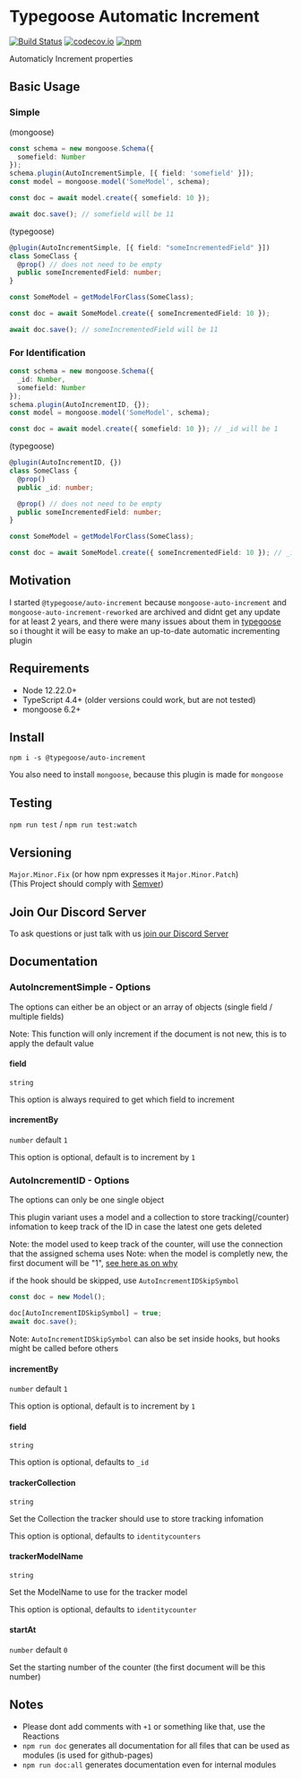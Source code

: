 # Typegoose Automatic Increment

[![Build Status](https://github.com/typegoose/auto-increment/actions/workflows/tests.yml/badge.svg)](https://github.com/typegoose/auto-increment/actions/workflows/tests.yml)
[![codecov.io](https://codecov.io/github/typegoose/auto-increment/coverage.svg?branch=master)](https://codecov.io/github/typegoose/auto-increment?branch=master)
[![npm](https://img.shields.io/npm/dt/@typegoose/auto-increment.svg)](https://www.npmjs.com/package/@typegoose/auto-increment)

Automaticly Increment properties

## Basic Usage

### Simple

(mongoose)

```ts
const schema = new mongoose.Schema({
  somefield: Number
});
schema.plugin(AutoIncrementSimple, [{ field: 'somefield' }]);
const model = mongoose.model('SomeModel', schema);

const doc = await model.create({ somefield: 10 });

await doc.save(); // somefield will be 11
```

(typegoose)

```ts
@plugin(AutoIncrementSimple, [{ field: "someIncrementedField" }])
class SomeClass {
  @prop() // does not need to be empty
  public someIncrementedField: number;
}

const SomeModel = getModelForClass(SomeClass);

const doc = await SomeModel.create({ someIncrementedField: 10 });

await doc.save(); // someIncrementedField will be 11
```

### For Identification

```ts
const schema = new mongoose.Schema({
  _id: Number,
  somefield: Number
});
schema.plugin(AutoIncrementID, {});
const model = mongoose.model('SomeModel', schema);

const doc = await model.create({ somefield: 10 }); // _id will be 1
```

(typegoose)

```ts
@plugin(AutoIncrementID, {})
class SomeClass {
  @prop()
  public _id: number;

  @prop() // does not need to be empty
  public someIncrementedField: number;
}

const SomeModel = getModelForClass(SomeClass);

const doc = await SomeModel.create({ someIncrementedField: 10 }); // _id will be 1
```

## Motivation

I started `@typegoose/auto-increment` because `mongoose-auto-increment` and `mongoose-auto-increment-reworked` are archived and didnt get any update for at least 2 years, and there were many issues about them in [typegoose](https://github.com/typegoose/typegoose) so i thought it will be easy to make an up-to-date automatic incrementing plugin

## Requirements

- Node 12.22.0+
- TypeScript 4.4+ (older versions could work, but are not tested)
- mongoose 6.2+

## Install

`npm i -s @typegoose/auto-increment`

You also need to install `mongoose`, because this plugin is made for `mongoose`

## Testing

`npm run test` / `npm run test:watch`

## Versioning

`Major.Minor.Fix` (or how npm expresses it `Major.Minor.Patch`)  
(This Project should comply with [Semver](https://semver.org))

## Join Our Discord Server

To ask questions or just talk with us [join our Discord Server](https://discord.gg/BpGjTTD)

## Documentation

### AutoIncrementSimple - Options

The options can either be an object or an array of objects (single field / multiple fields)

Note: This function will only increment if the document is not new, this is to apply the default value

#### field

`string`

This option is always required to get which field to increment

#### incrementBy

`number` default `1`

This option is optional, default is to increment by `1`

### AutoIncrementID - Options

The options can only be one single object

This plugin variant uses a model and a collection to store tracking(/counter) infomation to keep track of the ID in case the latest one gets deleted

Note: the model used to keep track of the counter, will use the connection that the assigned schema uses
Note: when the model is completly new, the first document will be "1", [see here as on why](https://github.com/Automattic/mongoose/issues/3617)

if the hook should be skipped, use `AutoIncrementIDSkipSymbol`

```ts
const doc = new Model();

doc[AutoIncrementIDSkipSymbol] = true;
await doc.save();
```

Note: `AutoIncrementIDSkipSymbol` can also be set inside hooks, but hooks might be called before others

#### incrementBy

`number` default `1`

This option is optional, default is to increment by `1`

#### field

`string`

This option is optional, defaults to `_id`

#### trackerCollection

`string`

Set the Collection the tracker should use to store tracking infomation

This option is optional, defaults to `identitycounters`

#### trackerModelName

`string`

Set the ModelName to use for the tracker model

This option is optional, defaults to `identitycounter`

#### startAt

`number` default `0`

Set the starting number of the counter
(the first document will be this number)

## Notes

* Please dont add comments with `+1` or something like that, use the Reactions
* `npm run doc` generates all documentation for all files that can be used as modules (is used for github-pages)
* `npm run doc:all` generates documentation even for internal modules
